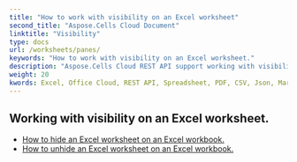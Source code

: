 ```yaml
---
title: "How to work with visibility on an Excel worksheet"
second_title: "Aspose.Cells Cloud Document"
linktitle: "Visibility"
type: docs
url: /worksheets/panes/
keywords: "How to work with visibility on an Excel worksheet."
description: "Aspose.Cells Cloud REST API support working with visibility on an Excel Worksheet. SDK support kinds of development languages. They include Android, C#, Go, Java, NodeJS, Perl, PHP, Python, Ruby, and swift."
weight: 20
kwords: Excel, Office Cloud, REST API, Spreadsheet, PDF, CSV, Json, Markdown, How to work with visibility on an Excel worksheet
---
```


## Working with visibility on an Excel worksheet.

- [How to hide an Excel worksheet on an Excel workbook.](/cells/worksheets/hide/) 
- [How to unhide an Excel worksheet on an Excel workbook.](/cells/worksheets/unhide/) 


